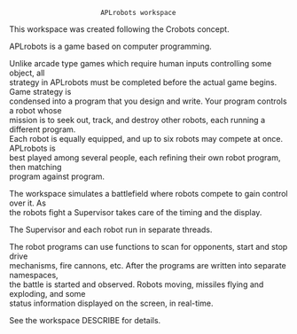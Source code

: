                            APLrobots workspace                                                                
                                                                                                              
   This workspace was created following the Crobots concept.                                                  
                                                                                                              
   APLrobots is a game based on computer programming.                                                         
                                                                                                              
   Unlike arcade type games which require human inputs controlling some object, all                           
strategy in APLrobots must be completed before the actual game begins.  Game strategy is                      
condensed into a program that you design and write.  Your program controls a robot whose                      
mission is to seek out, track, and destroy other robots, each running a different program.                    
Each robot is equally equipped, and up to six robots may compete at once.  APLrobots is                       
best played among several people, each refining their own robot program, then matching                        
program against program.                                                                                      
                                                                                                              
   The workspace simulates a battlefield where robots compete to gain control over it. As                     
the robots fight a Supervisor takes care of the timing and the display.                                       
                                                                                                              
   The Supervisor and each robot run in separate threads.                                                     
                                                                                                              
   The robot programs can use functions to scan for opponents, start and stop drive                           
mechanisms, fire cannons, etc.  After the programs are written into separate namespaces,                      
the battle is started and observed.  Robots moving, missiles flying and exploding, and some                   
status information displayed on the screen, in real-time.                                                     

See the workspace DESCRIBE for details.
